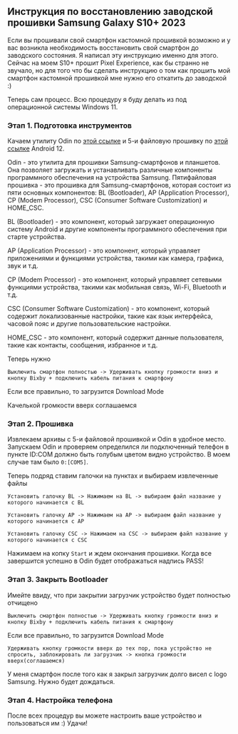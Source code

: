 ## Инструкция по восстановлению заводской прошивки Samsung Galaxy S10+ 2023

Если вы прошивали свой смартфон кастомной прошивкой возможно и у вас возникла необходимость восстановить свой смартфон до заводского состояния. Я написал эту инструкцию именно для этого. Сейчас на моем S10+ прошит Pixel Experience, как бы странно не звучало, но для того что бы сделать инструкцию о том как прошить мой смартфон кастомной прошивкой мне нужно его откатить до заводской :)

Теперь сам процесс. Всю процедуру я буду делать из под операционной системы Windows 11.

### Этап 1. Подготовка инструментов

Качаем утилиту Odin по [этой ссылке](https://4pda.to/forum/dl/post/18739867/Odin3_v3.14.4.zip) и 5-и файловую прошивку по [этой ссылке](https://disk.yandex.ru/d/zBO6r8kMcfNaWQ) Android 12.

Odin - это утилита для прошивки Samsung-смартфонов и планшетов. Она позволяет загружать и устанавливать различные компоненты программного обеспечения на устройства Samsung.
Пятифайловая прошивка - это прошивка для Samsung-смартфонов, которая состоит из пяти основных компонентов: BL (Bootloader), AP (Application Processor), CP (Modem Processor), CSC (Consumer Software Customization) и HOME_CSC.

BL (Bootloader) - это компонент, который загружает операционную систему Android и другие компоненты программного обеспечения при старте устройства.

AP (Application Processor) - это компонент, который управляет приложениями и функциями устройства, такими как камера, графика, звук и т.д.

CP (Modem Processor) - это компонент, который управляет сетевыми функциями устройства, такими как мобильная связь, Wi-Fi, Bluetooth и т.д.

CSC (Consumer Software Customization) - это компонент, который содержит локализованные настройки, такие как язык интерфейса, часовой пояс и другие пользовательские настройки.

HOME_CSC - это компонент, который содержит данные пользователя, такие как контакты, сообщения, избранное и т.д.

Теперь нужно 

```Выключить смартфон полностью -> Удерживать кнопку громкости вниз и кнопку Bixby + подключить кабель питания к смартфону```

Если все правильно, то загрузится Download Mode

Качелькой громкости вверх соглашаемся

### Этап 2. Прошивка

Извлекаем архивы с 5-и файловой прошивкой и Odin в удобное место. Запускаем Odin и проверяем определился ли подключенный телефон в пункте ID:COM должно быть голубым цветом видно устройство. В моем случае там было ```0:[COM5]```.

Теперь подряд ставим галочки на пунктах и выбираем извлеченные файлы

```Установить галочку BL -> Нажимаем на BL -> выбираем файл название у которого начинается с BL```

```Установить галочку AP -> Нажимаем на AP -> выбираем файл название у которого начинается с AP```

```Установить галочку CSC -> Нажимаем на CSC -> выбираем файл название у которого начинается с CSC```

Нажимаем на копку ```Start``` и ждем окончания прошивки. Когда все завершится успешно в Odin будет отображаться надпись PASS!

### Этап 3. Закрыть Bootloader

Имейте ввиду, что при закрытии загрузчик устройство будет полностью отчищено

```Выключить смартфон полностью -> Удерживать кнопку громкости вниз и кнопку Bixby + подключить кабель питания к смартфону```

Если все правильно, то загрузится Download Mode

```Удерживать кнопку громкости вверх до тех пор, пока устройство не спросить, заблокировать ли загрузчик -> кнопка громкости вверх(соглашаемся)```

У меня смартфон после того как я закрыл загрузчик долго висел с logo Samsung. Нужно будет дождаться.

### Этап 4. Настройка телефона

После всех процедур вы можете настроить ваше устройство и пользоваться им :) Удачи!